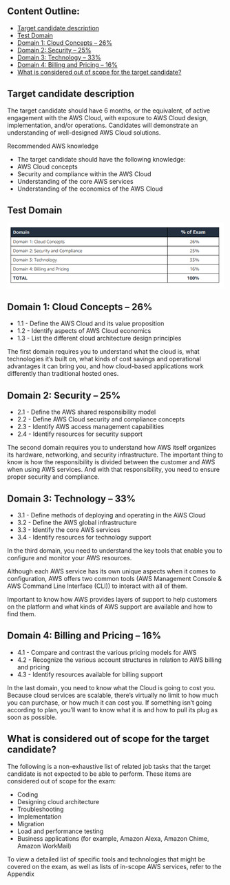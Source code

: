 ## Content Outline:
- [Target candidate description](#target-candidate-description)
- [Test Domain](#test-domain)
- [Domain 1: Cloud Concepts – 26%](#domain-1:-cloud-concepts--26%)
- [Domain 2: Security – 25%](#domain-2-security–25%)
- [Domain 3: Technology – 33%](#domain-3-technology–33%)
- [Domain 4: Billing and Pricing – 16%](#domain-4-billing-and-Pricing–16%)
- [ What is considered out of scope for the target candidate?](#what-is-considered-out-of-scope-for-the-target-candidate?)

## Target candidate description
The target candidate should have 6 months, or the equivalent, of active engagement with the AWS Cloud, 
with exposure to AWS Cloud design, implementation, and/or operations. Candidates will demonstrate an 
understanding of well-designed AWS Cloud solutions. 

Recommended AWS knowledge
- The target candidate should have the following knowledge:
- AWS Cloud concepts
- Security and compliance within the AWS Cloud
- Understanding of the core AWS services
- Understanding of the economics of the AWS Cloud

## Test Domain
![Test Domain](../images/AWS_Domain_study_guide.png)

## Domain 1: Cloud Concepts – 26%
- 1.1 - Define the AWS Cloud and its value proposition
- 1.2 - Identify aspects of AWS Cloud economics
- 1.3 - List the different cloud architecture design principles

The first domain requires you to understand what the cloud is, what technologies it’s built on, what kinds of cost savings and operational advantages it can bring you, and how cloud-based applications work differently than traditional hosted ones.

## Domain 2: Security – 25%
- 2.1 - Define the AWS shared responsibility model
- 2.2 - Define AWS Cloud security and compliance concepts
- 2.3 - Identify AWS access management capabilities
- 2.4 - Identify resources for security support

The second domain requires you to understand how AWS itself organizes its hardware, networking, and security infrastructure. The important thing to know is how the responsibility is divided between the customer and AWS when using AWS services. And with that responsibility, you need to ensure proper security and compliance.

## Domain 3: Technology – 33%
- 3.1 - Define methods of deploying and operating in the AWS Cloud
- 3.2 - Define the AWS global infrastructure
- 3.3 - Identify the core AWS services
- 3.4 - Identify resources for technology support

In the third domain, you need to understand the key tools that enable you to configure and monitor your AWS resources.

Although each AWS service has its own unique aspects when it comes to configuration, AWS offers two common tools (AWS Management Console & AWS Command Line Interface (CLI)) to interact with all of them.

Important to know how AWS provides layers of support to help customers on the platform and what kinds of AWS support are available and how to find them.

## Domain 4: Billing and Pricing – 16%
- 4.1 - Compare and contrast the various pricing models for AWS
- 4.2 - Recognize the various account structures in relation to AWS billing and pricing
- 4.3 - Identify resources available for billing support

In the last domain, you need to know what the Cloud is going to cost you. Because cloud services are scalable, there’s virtually no limit to how much you can purchase, or how much it can cost you. If something isn’t going according to plan, you’ll want to know what it is and how to pull its plug as soon as possible.

## What is considered out of scope for the target candidate?
The following is a non-exhaustive list of related job tasks that the target candidate is not expected to be 
able to perform. These items are considered out of scope for the exam:
- Coding
- Designing cloud architecture 
- Troubleshooting 
- Implementation 
- Migration 
- Load and performance testing
- Business applications (for example, Amazon Alexa, Amazon Chime, Amazon WorkMail)

To view a detailed list of specific tools and technologies that might be covered on the exam, as well as lists 
of in-scope AWS services, refer to the Appendix






